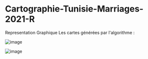 # Cartographie-Tunisie-Marriages-2021-R
Representation Graphique
Les cartes générées par l'algorithme : 

![image](https://user-images.githubusercontent.com/77456894/206921960-54e9479b-5e50-47a6-ba1c-37f541e0c896.png)

![image](https://user-images.githubusercontent.com/77456894/206921978-1a57dedc-cdac-4da3-9220-9ce9901aa899.png)
